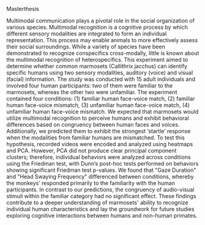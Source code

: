 Masterthesis
                                                                            
Multimodal communication plays a pivotal role in the social organization of various species. 
Multimodal recognition is a cognitive process by which different sensory modalities are integrated to form an individual representation. This process may enable animals to more effectively assess their social surroundings. While a variety of species have been demonstrated to recognize conspecifics cross-modally, little is known about the multimodal recognition of heterospecifics.
This experiment aimed to determine whether common marmosets (Callithrix jacchus) can identify specific humans using two sensory modalities, auditory (voice) and visual (facial) information. The study was conducted with 15 adult individuals and involved four human participants: two of them were familiar to the marmosets, whereas the other two were unfamiliar. The experiment contained four conditions: (1) familiar human face-voice match, (2) familiar human face-voice mismatch, (3) unfamiliar human face-voice match, (4) unfamiliar human face-voice mismatch.
We expected that marmosets would utilize multimodal recognition to perceive humans and exhibit behavioral differences based on congruency between human faces and voices. Additionally, we predicted them to exhibit the strongest ‘startle’ response when the modalities from familiar humans are mismatched. To test this hypothesis, recorded videos were encoded and analyzed using heatmaps and PCA. However, PCA did not produce clear principal component clusters; therefore, individual behaviors were analyzed across conditions using the Friedman test, with Dunn’s post-hoc tests performed on behaviors showing significant Friedman test p-values. We found that "Gaze Duration" and "Head Swaying Frequency" differenced between conditions, whereby the monkeys’ responded primarily to the familiarity with the human participants. In contrast to our predictions, the congruency of audio-visual stimuli within the familiar category had no significant effect.
These findings contribute to a deeper understanding of marmosets' ability to recognize individual human characteristics and lay the groundwork for future studies exploring cognitive interactions between humans and non-human primates.
